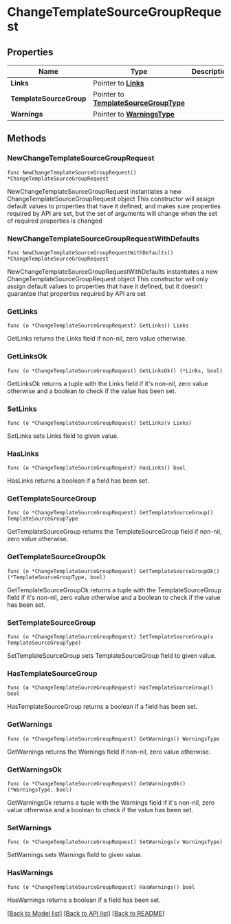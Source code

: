# ChangeTemplateSourceGroupRequest

## Properties

Name | Type | Description | Notes
------------ | ------------- | ------------- | -------------
**Links** | Pointer to [**Links**](Links.md) |  | [optional] 
**TemplateSourceGroup** | Pointer to [**TemplateSourceGroupType**](TemplateSourceGroupType.md) |  | [optional] 
**Warnings** | Pointer to [**WarningsType**](WarningsType.md) |  | [optional] 

## Methods

### NewChangeTemplateSourceGroupRequest

`func NewChangeTemplateSourceGroupRequest() *ChangeTemplateSourceGroupRequest`

NewChangeTemplateSourceGroupRequest instantiates a new ChangeTemplateSourceGroupRequest object
This constructor will assign default values to properties that have it defined,
and makes sure properties required by API are set, but the set of arguments
will change when the set of required properties is changed

### NewChangeTemplateSourceGroupRequestWithDefaults

`func NewChangeTemplateSourceGroupRequestWithDefaults() *ChangeTemplateSourceGroupRequest`

NewChangeTemplateSourceGroupRequestWithDefaults instantiates a new ChangeTemplateSourceGroupRequest object
This constructor will only assign default values to properties that have it defined,
but it doesn't guarantee that properties required by API are set

### GetLinks

`func (o *ChangeTemplateSourceGroupRequest) GetLinks() Links`

GetLinks returns the Links field if non-nil, zero value otherwise.

### GetLinksOk

`func (o *ChangeTemplateSourceGroupRequest) GetLinksOk() (*Links, bool)`

GetLinksOk returns a tuple with the Links field if it's non-nil, zero value otherwise
and a boolean to check if the value has been set.

### SetLinks

`func (o *ChangeTemplateSourceGroupRequest) SetLinks(v Links)`

SetLinks sets Links field to given value.

### HasLinks

`func (o *ChangeTemplateSourceGroupRequest) HasLinks() bool`

HasLinks returns a boolean if a field has been set.

### GetTemplateSourceGroup

`func (o *ChangeTemplateSourceGroupRequest) GetTemplateSourceGroup() TemplateSourceGroupType`

GetTemplateSourceGroup returns the TemplateSourceGroup field if non-nil, zero value otherwise.

### GetTemplateSourceGroupOk

`func (o *ChangeTemplateSourceGroupRequest) GetTemplateSourceGroupOk() (*TemplateSourceGroupType, bool)`

GetTemplateSourceGroupOk returns a tuple with the TemplateSourceGroup field if it's non-nil, zero value otherwise
and a boolean to check if the value has been set.

### SetTemplateSourceGroup

`func (o *ChangeTemplateSourceGroupRequest) SetTemplateSourceGroup(v TemplateSourceGroupType)`

SetTemplateSourceGroup sets TemplateSourceGroup field to given value.

### HasTemplateSourceGroup

`func (o *ChangeTemplateSourceGroupRequest) HasTemplateSourceGroup() bool`

HasTemplateSourceGroup returns a boolean if a field has been set.

### GetWarnings

`func (o *ChangeTemplateSourceGroupRequest) GetWarnings() WarningsType`

GetWarnings returns the Warnings field if non-nil, zero value otherwise.

### GetWarningsOk

`func (o *ChangeTemplateSourceGroupRequest) GetWarningsOk() (*WarningsType, bool)`

GetWarningsOk returns a tuple with the Warnings field if it's non-nil, zero value otherwise
and a boolean to check if the value has been set.

### SetWarnings

`func (o *ChangeTemplateSourceGroupRequest) SetWarnings(v WarningsType)`

SetWarnings sets Warnings field to given value.

### HasWarnings

`func (o *ChangeTemplateSourceGroupRequest) HasWarnings() bool`

HasWarnings returns a boolean if a field has been set.


[[Back to Model list]](../README.md#documentation-for-models) [[Back to API list]](../README.md#documentation-for-api-endpoints) [[Back to README]](../README.md)


